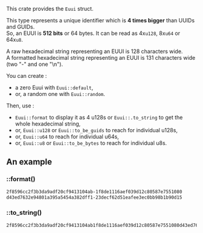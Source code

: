 This crate provides the `Euui` struct.

This type represents a unique identifier which is **4 times bigger** than UUIDs and GUIDs.  
So, an EUUI is **512 bits** or 64 bytes. It can be read as 4x`u128`, 8x`u64` or 64x`u8`.

A raw hexadecimal string representing an EUUI is 128 characters wide.  
A formatted hexadecimal string representing an EUUI is 131 characters wide (two "-" and one "\n").

You can create :

- a zero Euui with `Euui::default`,
- or, a random one with `Euui::random`.

Then, use :

- `Euui::format` to display it as 4 u128s or `Euui::.to_string` to get the whole hexadecimal string,
- or, `Euui::u128` or `Euui::to_be_guids` to reach for individual u128s,
- or, `Euui::u64` to reach for individual u64s,
- or, `Euui::u8` or `Euui::to_be_bytes` to reach for individual u8s.

## An example

### ::format()

 ```txt
 2f8596cc2f3b3da9adf20cf9413104ab-1f8de1116aef039d12c80587e7551080
 d43ed7632e94801a395a5454a382dff1-23decf62d51eafee3ec0bb98b1b90d15
 ```

### ::to_string()

 ```txt
 2f8596cc2f3b3da9adf20cf9413104ab1f8de1116aef039d12c80587e7551080d43ed7632e94801a395a5454a382dff123decf62d51eafee3ec0bb98b1b90d15
 ```

